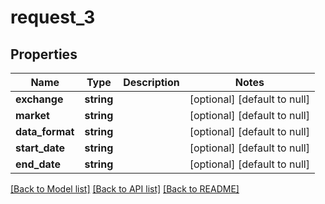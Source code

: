 # request_3

## Properties
Name | Type | Description | Notes
------------ | ------------- | ------------- | -------------
**exchange** | **string** |  | [optional] [default to null]
**market** | **string** |  | [optional] [default to null]
**data_format** | **string** |  | [optional] [default to null]
**start_date** | **string** |  | [optional] [default to null]
**end_date** | **string** |  | [optional] [default to null]

[[Back to Model list]](../README.md#documentation-for-models) [[Back to API list]](../README.md#documentation-for-api-endpoints) [[Back to README]](../README.md)


